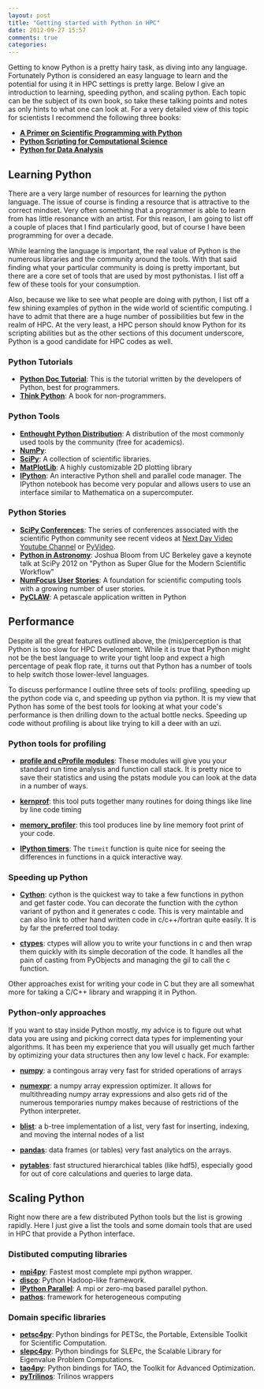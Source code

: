 ```yaml
---
layout: post
title: "Getting started with Python in HPC"
date: 2012-09-27 15:57
comments: true
categories: 
---
```



Getting to know Python is a pretty hairy task, as diving into any language.  Fortunately Python is considered an easy language to learn and the potential for using it in HPC settings is pretty large.  Below I give an introduction to learning, speeding python, and scaling python.  Each topic can be the subject of its own book, so take these talking points and notes as only hints to what one can look at.  For a very detailed view of this topic for scientists I recommend the following three books:

* **[A Primer on Scientific Programming with Python](http://www.springer.com/mathematics/computational+science+%26+engineering/book/978-3-642-30292-3)**
* **[Python Scripting for Computational Science](http://www.springer.com/mathematics/computational+science+%26+engineering/book/978-3-540-73915-9)**
* **[Python for Data Analysis](http://shop.oreilly.com/product/0636920023784.do)**


## Learning Python ##

There are a very large number of resources for learning the python language.  The issue of course is finding a resource that is attractive to the correct mindset.  Very often something that a programmer is able to learn from has little resonance with an artist.  For this reason, I am going to list off a couple of places that I find particularly good, but of course I have been programming for over a decade.

While learning the language is important, the real value of Python is the numerous libraries and the community around the tools.  With that said finding what your particular community is doing is pretty important, but there are a core set of tools that are used by most pythonistas.  I list off a few of these tools for your consumption.

Also, because we like to see what people are doing with python, I list off a few shining examples of python in the wide world of scientific computing.  I have to admit that there are a huge number of possibilities but few in the realm of HPC.  At the very least, a HPC person should know Python for its scripting abilities but as the other sections of this document underscore, Python is a good candidate for HPC codes as well.

### Python Tutorials ###

* **[Python Doc Tutorial](http://docs.python.org/tutorial/)**: This is the tutorial written by the developers of Python, best for programmers.
* **[Think Python](http://www.greenteapress.com/thinkpython/)**: A book for non-programmers.

### Python Tools ###

* **[Enthought Python Distribution](http://www.enthought.com/products/epd.php)**: A distribution of the most commonly used tools by the community (free for academics).
* **[NumPy](http://numpy.scipy.org/)**:
* **[SciPy](http://scipy.org)**: A collection of scientific libraries.
* **[MatPlotLib](http://matplotlib.sourceforge.net/)**: A highly customizable 2D plotting library
* **[IPython](http://ipython.org/)**: An interactive Python shell and parallel code manager.  The IPython notebook has become very popular and allows users to use an interface similar to Mathematica on a supercomputer.

### Python Stories ###

* **[SciPy Conferences](http://conference.scipy.org/)**: The series of conferences associated with the scientific Python community see recent videos at [Next Day Video Youtube Channel](http://www.youtube.com/user/NextDayVideo/videos?flow=grid&view=0) or [PyVideo](http://pyvideo.org).
* **[Python in Astronomy](http://www.youtube.com/watch?v=mLuIB8aW2KA&feature=youtu.be)**: Joshua Bloom from UC Berkeley gave a keynote talk at SciPy 2012 on "Python as Super Glue for the Modern Scientific Workflow"
* **[NumFocus User Stories](http://numfocus.org/user-stories/)**: A foundation for scientific computing tools with a growing number of user stories.
* **[PyCLAW](http://numerics.kaust.edu.sa/papers/pyclaw-sisc/pyclaw-sisc.html)**: A petascale application written in Python

## Performance ##

Despite all the great features outlined above, the (mis)perception is that Python is too slow for HPC Development.  While it is true that Python might not be the best language to write your tight loop and expect a high percentage of peak flop rate, it turns out that Python has a number of tools to help switch those lower-level languages.

To discuss performance I outline three sets of tools:  profiling, speeding up the python code via c, and speeding up python via python.  It is my view that Python has some of the best tools for looking at what your code's performance is then drilling down to the actual bottle necks.  Speeding up code without profiling is about like trying to kill a deer with an uzi.


### Python tools for profiling ###


* **[profile and cProfile modules](http://docs.python.org/library/profile.html)**: These modules will give you your standard run time analysis and function call stack.  It is pretty nice to save their statistics and using the pstats module you can look at the data in a number of ways.

* **[kernprof](http://packages.python.org/line_profiler/)**: this tool puts together many routines for doing things like line by line code timing

* **[memory_profiler](http://pypi.python.org/pypi/memory_profiler)**: this tool produces line by line memory foot print of your code.

* **[IPython timers](http://ipython.org/ipython-doc/dev/interactive/tutorial.html#magic-functions)**: The `timeit` function is quite nice for seeing the differences in functions in a quick interactive way.


### Speeding up Python ###


* **[Cython](http://cython.org/)**: cython is the quickest way to take a few functions in python and get faster code.  You can decorate the function with the cython variant of python and it generates c code.  This is very maintable and can also link to other hand written code in c/c++/fortran quite easily.  It is by far the preferred tool today.

* **[ctypes](http://docs.python.org/library/ctypes.html)**: ctypes will allow you to write your functions in c and then wrap them quickly with its simple decoration of the code.  It handles all the pain of casting from PyObjects and managing the gil to call the c function.

Other approaches exist for writing your code in C but they are all somewhat more for taking a C/C++ library and wrapping it in Python.


### Python-only approaches ###

If you want to stay inside Python mostly, my advice is to figure out what data you are using and picking correct data types for implementing your algorithms. It has been my experience that you will usually get much farther by optimizing your data structures then any low level c hack. For example:

* **[numpy](http://numpy.scipy.org/)**: a contingous array very fast for strided operations of arrays

* **[numexpr](http://code.google.com/p/numexpr/)**: a numpy array expression optimizer.  It allows for multithreading numpy array expressions and also gets rid of the numerous temporaries numpy makes because of restrictions of the Python interpreter.

* **[blist](http://pypi.python.org/pypi/blist)**: a b-tree implementation of a list, very fast for inserting, indexing, and moving the internal nodes of a list

* **[pandas](http://pandas.pydata.org/)**: data frames (or tables) very fast analytics on the arrays.

* **[pytables](http://www.pytables.org/moin)**: fast structured hierarchical tables (like hdf5), especially good for out of core calculations and queries to large data.


## Scaling Python ##

Right now there are a few distributed Python tools but the list is growing rapidly.  Here I just give a list the tools and some domain tools that are used in HPC that provide a Python interface.

### Distibuted computing libraries ###

* **[mpi4py](http://mpi4py.scipy.org/)**: Fastest most complete mpi python wrapper.
* **[disco](http://discoproject.org/)**: Python Hadoop-like framework.
* **[IPython Parallel](http://ipython.org/ipython-doc/dev/parallel/index.html)**: A mpi or zero-mq based parallel python.
* **[pathos](http://dev.danse.us/trac/pathos)**: framework for heterogeneous computing

### Domain specific libraries ###

* **[petsc4py](http://code.google.com/p/petsc4py/)**: Python bindings for PETSc, the Portable, Extensible Toolkit for Scientific Computation.
* **[slepc4py](http://slepc4py.googlecode.com/)**: Python bindings for SLEPc, the Scalable Library for Eigenvalue Problem Computations.
* **[tao4py](http://tao4py.googlecode.com/)**: Python bindings for TAO, the Toolkit for Advanced Optimization.
* **[pyTrilinos](http://trilinos.sandia.gov/packages/pytrilinos/)**: Trilinos wrappers

